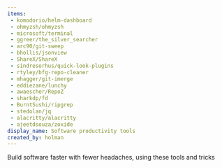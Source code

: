 ```yaml
---
items:
 - komodorio/helm-dashboard
 - ohmyzsh/ohmyzsh
 - microsoft/terminal
 - ggreer/the_silver_searcher
 - arc90/git-sweep
 - bhollis/jsonview
 - ShareX/ShareX
 - sindresorhus/quick-look-plugins
 - rtyley/bfg-repo-cleaner
 - mhagger/git-imerge
 - eddiezane/lunchy
 - awaescher/RepoZ
 - sharkdp/fd
 - BurntSushi/ripgrep
 - stedolan/jq
 - alacritty/alacritty
 - ajeetdsouza/zoxide
display_name: Software productivity tools
created_by: holman
---
```

Build software faster with fewer headaches, using these tools and tricks
